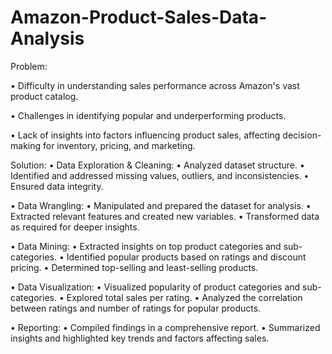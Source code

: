 # Amazon-Product-Sales-Data-Analysis

Problem:

•	Difficulty in understanding sales performance across Amazon's vast product catalog.

•	Challenges in identifying popular and underperforming products.

•	Lack of insights into factors influencing product sales, affecting decision-making for inventory, pricing, and marketing.

Solution:
•	Data Exploration & Cleaning:
  •	Analyzed dataset structure.
  •	Identified and addressed missing values, outliers, and inconsistencies.
  •	Ensured data integrity.
  
•	Data Wrangling:
  •	Manipulated and prepared the dataset for analysis.
  •	Extracted relevant features and created new variables.
  •	Transformed data as required for deeper insights.
  
•	Data Mining:
  •	Extracted insights on top product categories and sub-categories.
  •	Identified popular products based on ratings and discount pricing.
  •	Determined top-selling and least-selling products.
  
•	Data Visualization:
  •	Visualized popularity of product categories and sub-categories.
  •	Explored total sales per rating.
  •	Analyzed the correlation between ratings and number of ratings for popular products.
  
•	Reporting:
  •	Compiled findings in a comprehensive report.
  •	Summarized insights and highlighted key trends and factors affecting sales.


